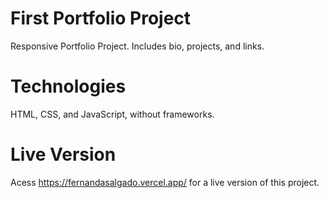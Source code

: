 # First Portfolio Project

Responsive Portfolio Project. Includes bio, projects, and links.

# Technologies

HTML, CSS, and JavaScript, without frameworks.

# Live Version

Acess https://fernandasalgado.vercel.app/ for a live version of this project.
